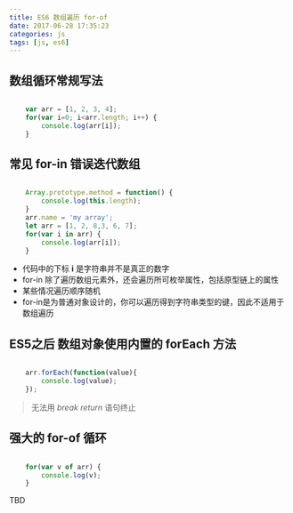 ```yaml
---
title: ES6 数组遍历 for-of
date: 2017-06-28 17:35:23
categories: js
tags: [js, es6]
---
```


## 数组循环常规写法

``` javascript

    var arr = [1, 2, 3, 4];
    for(var i=0; i<arr.length; i++) {
        console.log(arr[i]);
    }

```
## 常见 for-in 错误迭代数组

``` javascript

    Array.prototype.method = function() {
        console.log(this.length);
    }
    arr.name = 'my array';
    let arr = [1, 2, 8,3, 6, 7];
    for(var i in arr) {
        console.log(arr[i]);
    }

```
- 代码中的下标 **i** 是字符串并不是真正的数字
- for-in 除了遍历数组元素外，还会遍历所可枚举属性，包括原型链上的属性
- 某些情况遍历顺序随机
- for-in是为普通对象设计的，你可以遍历得到字符串类型的键，因此不适用于数组遍历

## ES5之后 数组对象使用内置的 **forEach** 方法

``` javascript

    arr.forEach(function(value){
        console.log(value);
    });

```
> 无法用 *break*  *return* 语句终止

## 强大的 for-of 循环

``` javascript

    for(var v of arr) {
        console.log(v);
    }

```
TBD
